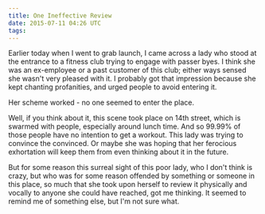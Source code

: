 ```yaml
---
title: One Ineffective Review
date: 2015-07-11 04:26 UTC
tags:
---
```


Earlier today when I went to grab launch, I came across a lady who stood at the entrance to a fitness club trying to engage with passer byes. I think she was an ex-employee or a past customer of this club; either ways sensed she wasn't very pleased with it. I probably got that impression because she kept chanting profanities, and urged people to avoid entering it. 

<!-- more -->

Her scheme worked - no one seemed to enter the place. 

Well, if you think about it, this scene took place on 14th street, which is swarmed with people, especially around lunch time. And so 99.99% of those people have no intention to get a workout. This lady was trying to convince the convinced. Or maybe she was hoping that her ferocious exhortation will keep them from even thinking about it in the future.

But for some reason this surreal sight of this poor lady, who I don't think is crazy, but who was for some reason offended by something or someone in this place, so much that she took upon herself to review it physically and vocally to anyone she could have reached, got me thinking. It seemed to remind me of something else, but I'm not sure what.